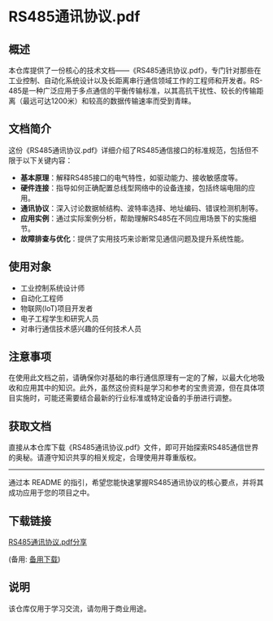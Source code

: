 # RS485通讯协议.pdf

## 概述

本仓库提供了一份核心的技术文档——《RS485通讯协议.pdf》，专门针对那些在工业控制、自动化系统设计以及长距离串行通信领域工作的工程师和开发者。RS-485是一种广泛应用于多点通信的平衡传输标准，以其高抗干扰性、较长的传输距离（最远可达1200米）和较高的数据传输速率而受到青睐。

## 文档简介

这份《RS485通讯协议.pdf》详细介绍了RS485通信接口的标准规范，包括但不限于以下关键内容：
- **基本原理**：解释RS485接口的电气特性，如驱动能力、接收敏感度等。
- **硬件连接**：指导如何正确配置总线型网络中的设备连接，包括终端电阻的应用。
- **通讯协议**：深入讨论数据帧结构、波特率选择、地址编码、错误检测机制等。
- **应用实例**：通过实际案例分析，帮助理解RS485在不同应用场景下的实施细节。
- **故障排查与优化**：提供了实用技巧来诊断常见通信问题及提升系统性能。

## 使用对象

- 工业控制系统设计师
- 自动化工程师
- 物联网(IoT)项目开发者
- 电子工程学生和研究人员
- 对串行通信技术感兴趣的任何技术人员

## 注意事项

在使用此文档之前，请确保你对基础的串行通信原理有一定的了解，以最大化地吸收和应用其中的知识。此外，虽然这份资料是学习和参考的宝贵资源，但在具体项目实施时，可能还需要结合最新的行业标准或特定设备的手册进行调整。

## 获取文档

直接从本仓库下载《RS485通讯协议.pdf》文件，即可开始探索RS485通信世界的奥秘。请遵守知识共享的相关规定，合理使用并尊重版权。

---

通过本 README 的指引，希望您能快速掌握RS485通讯协议的核心要点，并将其成功应用于您的项目之中。

## 下载链接
[RS485通讯协议.pdf分享](https://pan.quark.cn/s/5159899a23a1) 

(备用: [备用下载](https://pan.baidu.com/s/1qtUmAuK8i8bsFn7R67YsHQ?pwd=1234))

## 说明

该仓库仅用于学习交流，请勿用于商业用途。
